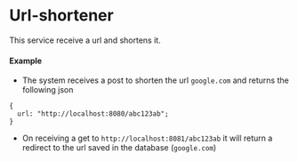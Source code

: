 # Url-shortener
This service receive a url and shortens it.

#### Example
- The system receives a post to shorten the url `google.com` and returns the following json

``` 
{ 
  url: "http://localhost:8080/abc123ab";
} 
```
- On receiving a get to `http://localhost:8081/abc123ab` it will return a redirect to the url saved in the database (`google.com`)
